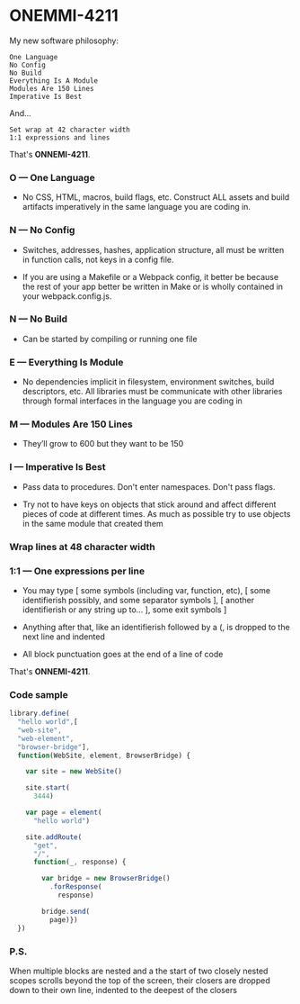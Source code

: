# ONEMMI-4211

My new software philosophy: 

    One Language
    No Config
    No Build
    Everything Is A Module
    Modules Are 150 Lines
    Imperative Is Best

And...

    Set wrap at 42 character width
    1:1 expressions and lines

That's **ONNEMI-4211**.

### O — One Language

- No CSS, HTML, macros, build flags, etc. Construct ALL assets and build artifacts imperatively in the same language you are coding in.


### N — No Config

- Switches, addresses, hashes, application structure, all must be written in function calls, not keys in a config file.

- If you are using a Makefile or a Webpack config, it better be because the rest of your app better be written in Make or is wholly contained in your webpack.config.js.

### N — No Build

- Can be started by compiling or running one file


###  E — Everything Is Module

- No dependencies implicit in filesystem, environment switches, build descriptors, etc. All libraries must be communicate with other libraries through formal interfaces in the language you are coding in


### M — Modules Are 150 Lines

- They’ll grow to 600 but they want to be 150


### I — Imperative Is Best

- Pass data to procedures. Don't enter namespaces. Don't pass flags.

- Try not to have keys on objects that stick around and affect different pieces of code at different times. As much as possible try to use objects in the same module that created them

### Wrap lines at 48 character width

### 1:1 — One expressions per line

- You may type [ some symbols (including var, function, etc), [ some identifierish possibly, and some separator symbols ], [ another identifierish or any string up to... ], some exit symbols ]

- Anything after that, like an identifierish followed by a (, is dropped to the next line and indented

- All block punctuation goes at the end of a line of code

That's **ONNEMI-4211**.


### Code sample

```javascript
library.define(
  "hello world",[
  "web-site",
  "web-element",
  "browser-bridge"],
  function(WebSite, element, BrowserBridge) {

    var site = new WebSite()

    site.start(
      3444)

    var page = element(
      "hello world")

    site.addRoute(
      "get",
      "/",
      function(_, response) {

        var bridge = new BrowserBridge()
          .forResponse(
            response)

        bridge.send(
          page)})
  })
```


### P.S.

When multiple blocks are nested and a the start of two closely nested scopes scrolls beyond the top of the screen, their closers are dropped down to their own line, indented to the deepest of the closers
